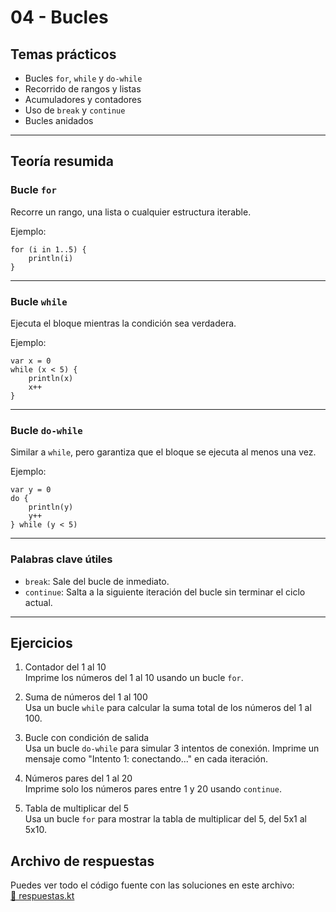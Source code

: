# 04 - Bucles

## Temas prácticos

- Bucles `for`, `while` y `do-while`  
- Recorrido de rangos y listas  
- Acumuladores y contadores  
- Uso de `break` y `continue`  
- Bucles anidados  

---

## Teoría resumida

### Bucle `for`

Recorre un rango, una lista o cualquier estructura iterable.

Ejemplo:

    for (i in 1..5) {
        println(i)
    }

---

### Bucle `while`

Ejecuta el bloque mientras la condición sea verdadera.

Ejemplo:

    var x = 0
    while (x < 5) {
        println(x)
        x++
    }

---

### Bucle `do-while`

Similar a `while`, pero garantiza que el bloque se ejecuta al menos una vez.

Ejemplo:

    var y = 0
    do {
        println(y)
        y++
    } while (y < 5)

---

### Palabras clave útiles

- `break`: Sale del bucle de inmediato.  
- `continue`: Salta a la siguiente iteración del bucle sin terminar el ciclo actual.

---

## Ejercicios

1. Contador del 1 al 10  
   Imprime los números del 1 al 10 usando un bucle `for`.

2. Suma de números del 1 al 100  
   Usa un bucle `while` para calcular la suma total de los números del 1 al 100.

3. Bucle con condición de salida  
   Usa un bucle `do-while` para simular 3 intentos de conexión. Imprime un mensaje como "Intento 1: conectando..." en cada iteración.

5. Números pares del 1 al 20  
   Imprime solo los números pares entre 1 y 20 usando `continue`.

6. Tabla de multiplicar del 5  
   Usa un bucle `for` para mostrar la tabla de multiplicar del 5, del 5x1 al 5x10.

## Archivo de respuestas

Puedes ver todo el código fuente con las soluciones en este archivo:  
[📄 respuestas.kt](./respuestas.kt)
